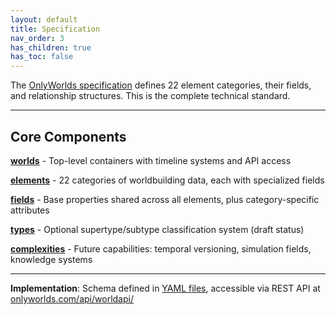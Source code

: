 ```yaml
---
layout: default
title: Specification
nav_order: 3
has_children: true
has_toc: false
---
```


The [OnlyWorlds specification](https://github.com/OnlyWorlds/OnlyWorlds/tree/main/schema) defines 22 element categories, their fields, and relationship structures. This is the complete technical standard.

---

## Core Components

**[worlds](worlds)** - Top-level containers with timeline systems and API access

**[elements](element_categories/)** - 22 categories of worldbuilding data, each with specialized fields

**[fields](fields)** - Base properties shared across all elements, plus category-specific attributes

**[types](types)** - Optional supertype/subtype classification system (draft status)

**[complexities](complexities)** - Future capabilities: temporal versioning, simulation fields, knowledge systems

---

**Implementation**: Schema defined in [YAML files](https://github.com/OnlyWorlds/OnlyWorlds/tree/main/schema), accessible via REST API at [onlyworlds.com/api/worldapi/](https://www.onlyworlds.com/api/worldapi/)
